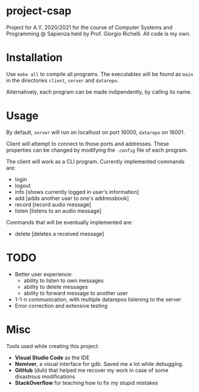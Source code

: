 # project-csap
Project for A.Y. 2020/2021 for the course of Computer Systems and Programming @ Sapienza held by Prof. Giorgio Richelli.
All code is my own.


# Installation
Use `make all` to compile all programs.
The executables will be found as 	`main` in the directories `client`, `server` and `datarepo`.

Alternatively, each program can be made indipendently, by calling its name.


# Usage
By default, `server` will run on localhost on port 16000, `datarepo` on 16001.

Client will attempt to connect to those ports and addresses.
These properties can be changed by modifying the `.config` file of each program.

The client will work as a CLI program.
Currently implemented commands are:
- login
- logout
- info [shows currently logged in user's information]
- add [adds another user to one's addressbook]
- record [record audio message]
- listen [listens to an audio message]

Commands that will be eventually implemented are:
- delete [deletes a received message]

# TODO
- Better user experience:
	- ability to listen to own messages
	- ability to delete messages
	- ability to forward message to another user
- 1-1-n communication, with multiple datarepos listening to the server
- Error correction and extensive testing

# Misc
Tools used while creating this project:
- **Visual Studio Code** as the IDE
- **Nemiver**, a visual interface for gdb. Saved me a lot while debugging.
- **GitHub** (duh) that helped me recover my work in case of some disastrous modifications
- **StackOverflow** for teaching how to fix my stupid mistakes
